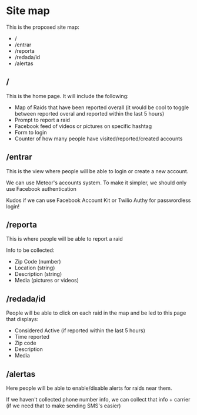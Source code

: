 # Site map

This is the proposed site map:

- /
- /entrar
- /reporta
- /redada/id
- /alertas

## /

This is the home page. It will include the following:

- Map of Raids that have been reported overall (it would be cool to toggle between reported overal and reported within the last 5 hours)
- Prompt to report a raid
- Facebook feed of videos or pictures on specific hashtag
- Form to login
- Counter of how many people have visited/reported/created accounts

## /entrar

This is the view where people will be able to login or create a new account.

We can use Meteor's accounts system. To make it simpler, we should only use Facebook authentication

Kudos if we can use Facebook Account Kit or Twilio Authy for passwordless login!

## /reporta

This is where people will be able to report a raid

Info to be collected:
- Zip Code (number)
- Location (string)
- Description (string)
- Media (pictures or videos)

## /redada/id

People will be able to click on each raid in the map and be led to this page that displays:

 - Considered Active (if reported within the last 5 hours)
 - Time reported
 - Zip code
 - Description
 - Media

## /alertas

Here people will be able to enable/disable alerts for raids near them.

If we haven't collected phone number info, we can collect that info + carrier (if we need that to make sending SMS's easier)
